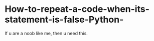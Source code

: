 # How-to-repeat-a-code-when-its-statement-is-false-Python-
If u are a noob like me, then u need this.
